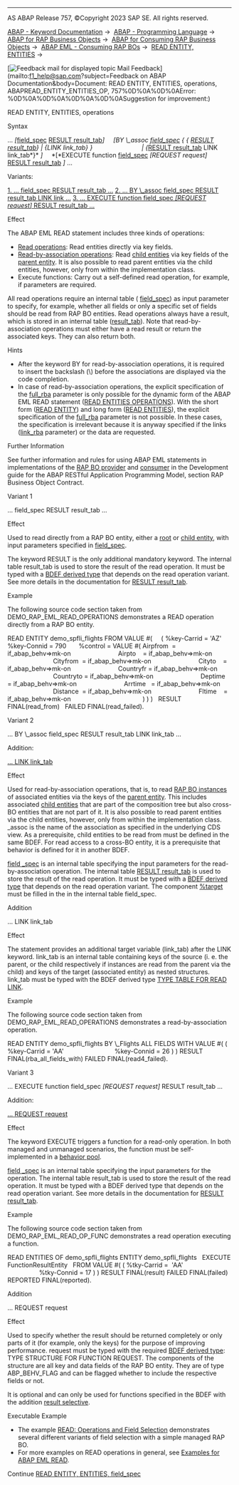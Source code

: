   

* * *

AS ABAP Release 757, ©Copyright 2023 SAP SE. All rights reserved.

[ABAP - Keyword Documentation](javascript:call_link\('abenabap.htm'\)) →  [ABAP - Programming Language](javascript:call_link\('abenabap_reference.htm'\)) →  [ABAP for RAP Business Objects](javascript:call_link\('abenabap_for_rap_bos.htm'\)) →  [ABAP for Consuming RAP Business Objects](javascript:call_link\('abenabap_consume_rap_bos.htm'\)) →  [ABAP EML - Consuming RAP BOs](javascript:call_link\('abeneml.htm'\)) →  [READ ENTITY, ENTITIES](javascript:call_link\('abapread_entity_entities.htm'\)) → 

 [![](Mail.gif?object=Mail.gif&sap-language=EN "Feedback mail for displayed topic") Mail Feedback](mailto:f1_help@sap.com?subject=Feedback on ABAP Documentation&body=Document: READ ENTITY, ENTITIES, operations, ABAPREAD_ENTITY_ENTITIES_OP, 757%0D%0A%0D%0AError:
%0D%0A%0D%0A%0D%0A%0D%0ASuggestion for improvement:)

READ ENTITY, ENTITIES, operations

Syntax

... *\[*[field\_spec](javascript:call_link\('abapread_entity_entities_fields.htm'\)) [RESULT result\_tab](javascript:call_link\('abapeml_result.htm'\))*\]*
    *\[*BY \\\_assoc [field\_spec](javascript:call_link\('abapread_entity_entities_fields.htm'\)) *{* *{* [RESULT result\_tab](javascript:call_link\('abapeml_result.htm'\))*}* *|* *{*LINK link\_tab*}* *}*
                           *|* *{*[RESULT result\_tab](javascript:call_link\('abapeml_result.htm'\)) LINK link\_tab*}* *\]*
    *\[*EXECUTE function [field\_spec](javascript:call_link\('abapread_entity_entities_fields.htm'\)) *\[*REQUEST request*\]* [RESULT result\_tab](javascript:call_link\('abapeml_result.htm'\)) *\]* ...

Variants:

[1\. ... field\_spec RESULT result\_tab ...](#!ABAP_VARIANT_1@1@)
[2\. ... BY \\\_assoc field\_spec RESULT result\_tab LINK link ...](#!ABAP_VARIANT_2@2@)
[3\. ... EXECUTE function field\_spec *\[*REQUEST request*\]* RESULT result\_tab ...](#!ABAP_VARIANT_3@3@)

Effect

The ABAP EML READ statement includes three kinds of operations:

-   [Read operations](javascript:call_link\('abenrap_read_operation_glosry.htm'\) "Glossary Entry"): Read entities directly via key fields.
-   [Read-by-association operations](javascript:call_link\('abenrap_rba_operation_glosry.htm'\) "Glossary Entry"): Read [child entities](javascript:call_link\('abenchild_entity_glosry.htm'\) "Glossary Entry") via key fields of the [parent entity](javascript:call_link\('abenparent_entity_glosry.htm'\) "Glossary Entry"). It is also possible to read parent entities via the child entities, however, only from within the implementation class.
-   Execute functions: Carry out a self-defined read operation, for example, if parameters are required.

All read operations require an internal table ( [field\_spec](javascript:call_link\('abapread_entity_entities_fields.htm'\))) as input parameter to specify, for example, whether all fields or only a specific set of fields should be read from RAP BO entities. Read operations always have a result, which is stored in an internal table ([result\_tab](javascript:call_link\('abapeml_result.htm'\))). Note that read-by-association operations must either have a read result or return the associated keys. They can also return both.

Hints

-   After the keyword BY for read-by-association operations, it is required to insert the backslash (\\) before the associations are displayed via the code completion.
-   In case of read-by-association operations, the explicit specification of the [full\_rba](abaphandler_meth_read.htm#!ABAP_VARIANT_2@2@) parameter is only possible for the dynamic form of the ABAP EML READ statement ([READ ENTITIES OPERATIONS](javascript:call_link\('abapread_entities_operations.htm'\))). With the short form ([READ ENTITY](javascript:call_link\('abapread_entity_short.htm'\))) and long form ([READ ENTITIES](javascript:call_link\('abapread_entities_long.htm'\))), the explicit specification of the [full\_rba](abaphandler_meth_read.htm#!ABAP_VARIANT_2@2@) parameter is not possible. In these cases, the specification is irrelevant because it is anyway specified if the links ([link\_rba](abaphandler_meth_read.htm#!ABAP_VARIANT_2@2@) parameter) or the data are requested.

Further Information

See further information and rules for using ABAP EML statements in implementations of the [RAP BO provider](javascript:call_link\('abenrap_bo_provider_glosry.htm'\) "Glossary Entry") and [consumer](javascript:call_link\('abenrap_bo_consumer_glosry.htm'\) "Glossary Entry") in the Development guide for the ABAP RESTful Application Programming Model, section RAP Business Object Contract.

Variant 1   

... field\_spec RESULT result\_tab ...

Effect

Used to read directly from a RAP BO entity, either a [root](javascript:call_link\('abenroot_entity_glosry.htm'\) "Glossary Entry") or [child entity](javascript:call_link\('abenchild_entity_glosry.htm'\) "Glossary Entry"), with input parameters specified in [field\_spec](javascript:call_link\('abapread_entity_entities_fields.htm'\)).

The keyword RESULT is the only additional mandatory keyword. The internal table result\_tab is used to store the result of the read operation. It must be typed with a [BDEF derived type](javascript:call_link\('abenrap_derived_type_glosry.htm'\) "Glossary Entry") that depends on the read operation variant. See more details in the documentation for [RESULT result\_tab](javascript:call_link\('abapeml_result.htm'\)).

Example

The following source code section taken from DEMO\_RAP\_EML\_READ\_OPERATIONS demonstrates a READ operation directly from a RAP BO entity.

READ ENTITY demo\_spfli\_flights
FROM VALUE #(
    ( %key-Carrid = 'AZ' %key-Connid = 790
      %control = VALUE #( Airpfrom  = if\_abap\_behv=>mk-on
                          Airpto    = if\_abap\_behv=>mk-on
                          Cityfrom  = if\_abap\_behv=>mk-on
                          Cityto    = if\_abap\_behv=>mk-on
                          Countryfr = if\_abap\_behv=>mk-on
                          Countryto = if\_abap\_behv=>mk-on
                          Deptime   = if\_abap\_behv=>mk-on
                          Arrtime   = if\_abap\_behv=>mk-on
                          Distance  = if\_abap\_behv=>mk-on
                          Fltime    = if\_abap\_behv=>mk-on
                                        ) ) )
  RESULT FINAL(read\_from)
  FAILED FINAL(read\_failed).

Variant 2   

... BY \\\_assoc field\_spec RESULT result\_tab LINK link\_tab ...

Addition:

[... LINK link\_tab](#!ABAP_ONE_ADD@1@)

Effect

Used for read-by-association operations, that is, to read [RAP BO instances](javascript:call_link\('abenrap_bo_instance_glosry.htm'\) "Glossary Entry") of associated entities via the keys of the [parent entity](javascript:call_link\('abenparent_entity_glosry.htm'\) "Glossary Entry"). This includes associated [child entities](javascript:call_link\('abenchild_entity_glosry.htm'\) "Glossary Entry") that are part of the composition tree but also cross-BO entities that are not part of it. It is also possible to read parent entities via the child entities, however, only from within the implementation class. \_assoc is the name of the association as specified in the underlying CDS view. As a prerequisite, child entities to be read from must be defined in the same BDEF. For read access to a cross-BO entity, it is a prerequisite that behavior is defined for it in another BDEF.

[field \_spec](javascript:call_link\('abapread_entity_entities_fields.htm'\)) is an internal table specifying the input parameters for the read-by-association operation. The internal table [RESULT result\_tab](javascript:call_link\('abapeml_result.htm'\)) is used to store the result of the read operation. It must be typed with a [BDEF derived type](javascript:call_link\('abenrap_derived_type_glosry.htm'\) "Glossary Entry") that depends on the read operation variant. The component [%target](javascript:call_link\('abapderived_types_comp.htm'\)) must be filled in the in the internal table field\_spec.

Addition   

... LINK link\_tab

Effect

The statement provides an additional target variable (link\_tab) after the LINK keyword. link\_tab is an internal table containing keys of the source (i. e. the parent, or the child respectively if instances are read from the parent via the child) and keys of the target (associated entity) as nested structures. link\_tab must be typed with the BDEF derived type [TYPE TABLE FOR READ LINK](javascript:call_link\('abaptype_table_for.htm'\)).

Example

The following source code section taken from DEMO\_RAP\_EML\_READ\_OPERATIONS demonstrates a read-by-association operation.

READ ENTITY demo\_spfli\_flights
BY \\\_Flights
ALL FIELDS WITH VALUE #( ( %key-Carrid = 'AA'
                            %key-Connid = 26 ) )
RESULT FINAL(rba\_all\_fields\_with)
FAILED FINAL(read4\_failed).

Variant 3   

... EXECUTE function field\_spec *\[*REQUEST request*\]* RESULT result\_tab ...

Addition:

[... REQUEST request](#!ABAP_ONE_ADD@2@)

Effect

The keyword EXECUTE triggers a function for a read-only operation. In both managed and unmanaged scenarios, the function must be self-implemented in a [behavior pool](javascript:call_link\('abenbehavior_pool_glosry.htm'\) "Glossary Entry").

[field \_spec](javascript:call_link\('abapread_entity_entities_fields.htm'\)) is an internal table specifying the input parameters for the operation. The internal table result\_tab is used to store the result of the read operation. It must be typed with a BDEF derived type that depends on the read operation variant. See more details in the documentation for [RESULT result\_tab](javascript:call_link\('abapeml_result.htm'\)).

Example

The following source code section taken from DEMO\_RAP\_EML\_READ\_OP\_FUNC demonstrates a read operation executing a function.

READ ENTITIES OF demo\_spfli\_flights
ENTITY demo\_spfli\_flights
  EXECUTE FunctionResultEntity
  FROM VALUE #( ( %tky-Carrid =  'AA'
                  %tky-Connid = 17 ) )
RESULT FINAL(result)
FAILED FINAL(failed)
REPORTED FINAL(reported).

Addition   

... REQUEST request

Effect

Used to specify whether the result should be returned completely or only parts of it (for example, only the keys) for the purpose of improving performance. request must be typed with the required [BDEF derived type](javascript:call_link\('abenrap_derived_type_glosry.htm'\) "Glossary Entry"): TYPE STRUCTURE FOR FUNCTION REQUEST. The components of the structure are all key and data fields of the RAP BO entity. They are of type ABP\_BEHV\_FLAG and can be flagged whether to include the respective fields or not.

It is optional and can only be used for functions specified in the BDEF with the addition [result selective](javascript:call_link\('abenbdl_action_output_para.htm'\)).

Executable Example

-   The example [READ: Operations and Field Selection](javascript:call_link\('abeneml_read_op_fields_abexa.htm'\)) demonstrates several different variants of field selection with a simple managed RAP BO.
-   For more examples on READ operations in general, see [Examples for ABAP EML READ](javascript:call_link\('abapeml_read_examples_abexas.htm'\)).

Continue
[READ ENTITY, ENTITIES, field\_spec](javascript:call_link\('abapread_entity_entities_fields.htm'\))